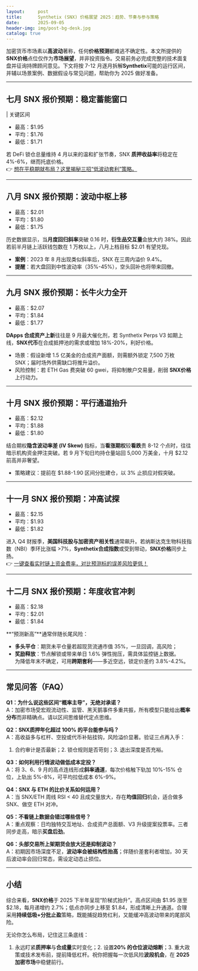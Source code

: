 ```yaml
---
layout:     post
title:      Synthetix (SNX) 价格展望 2025：趋势、节奏与参与策略
date:       2025-09-05
header-img: img/post-bg-desk.jpg
catalog: true
---
```


加密货币市场素以**高波动**著称，任何**价格预测**都难逃不确定性。本文所提供的**SNX价格**点位仅作为**市场展望**，并非投资指令。交易前务必完成完整的技术面复盘并征询持牌顾问意见。下文将按 7-12 月逐月拆解**Synthetix**可能的运行区间，并辅以场景案例、数据假设与常见问题，帮助你为 2025 做好准备。

---

## 七月 SNX 报价预期：稳定蓄能窗口

| 关键区间  
- 最高：$1.95  
- 平均：$1.76  
- 最低：$1.71  

若 DeFi 锁仓总量维持 4 月以来的温和扩张节奏，SNX **质押收益率**将稳定在 4%-6%，继而托底价格。  
👉 [想在平稳期就布局？这里揭秘三招“低波动套利”策略。](https://okxdog.com/)

---

## 八月 SNX 报价预期：波动中枢上移

- 最高：$2.01  
- 平均：$1.80  
- 最低：$1.75  

历史数据显示，当**月度回归斜率**突破 0.16 时，**衍生品交互量**会放大约 38%。因此若前半月链上活跃钱包数在 1 万枚以上，八月上档目标 $2.01 有望兑现。  
- **案例**：2023 年 8 月出现类似斜率后，SNX 在三周内溢价 9.4%。  
- **提醒**：若大盘回到中性波动率（35%-45%），空头回补也将带来回撤。

---

## 九月 SNX 报价预期：长牛火力全开

- 最高：$2.07  
- 平均：$1.84  
- 最低：$1.77  

**DApps 合成资产上新**往往是 9 月最大催化剂，若 Synthetix Perps V3 如期上线，**SNX代币**在合成抵押池的需求或增加 18%-20%，利好价格。  
- 场景：假设新增 1.5 亿美金的合成资产面额，则需额外锁定 7,500 万枚 SNX；届时场外供需缺口将推升溢价。  
- 风险控制：若 ETH Gas 费突破 60 gwei，将抑制散户交易量，削弱 **SNX价格**上行动力。

---

## 十月 SNX 报价预期：平行通道抬升

- 最高：$2.12  
- 平均：$1.88  
- 最低：$1.80  

结合期权**隐含波动率差 (IV Skew)** 指标，当**看涨期权**较**看跌**贵 8-12 个点时，往往暗示机构资金押注突破。若 9 月下旬日均持仓量站回 5,000 万美金，十月 $2.12 前高并非奢望。  
- 策略建议：提前在 $1.88-1.90 区间分批建仓，以 3% 止损应对假突破。

---

## 十一月 SNX 报价预期：冲高试探

- 最高：$2.15  
- 平均：$1.93  
- 最低：$1.82  

进入 Q4 财报季，**美国科技股与加密资产相关性**通常飙升。若纳斯达克生物科技指数（NBI）季环比涨幅 >7%，**Synthetix合成指数**或受到带动，**SNX价格**同步上扬。  
👉 [一键查看实时链上资金费率，对比预测标的误差风险更低！](https://okxdog.com/)

---

## 十二月 SNX 报价预期：年度收官冲刺

- 最高：$2.18  
- 平均：$2.01  
- 最低：$1.84  

**“预测新高”**通常伴随长尾风险：  
- **多头平仓**：期货未平仓量若超现货流通市值 35%，一旦回调，高风险；  
- **奖励释放**：节点解锁或带来单日 1.6% 弹性抛压，需具体监控链上数据。  
为降低年末不确定，可用**跨期套利**——多近空远，锁定价差约 3.8%-4.2%。

---

## 常见问答（FAQ）

**Q1：为什么说这些区间“概率主导”，无绝对承诺？**  
A：加密市场受宏观流动性、监管、黑天鹅事件多重共振，所有模型只能给出**概率分布**而非精确点。请以区间思维替代定点思维。

**Q2：SNX质押年化超过 100% 的平台能参与吗？**  
A：高收益多与杠杆、空投或代币补贴挂钩，风险溢价显著。验证三点再入手：  
1. 合约审计是否最新；2. 锁仓规则是否苛刻；3. 退出深度是否充裕。

**Q3：如何利用行情波动做低成本定投？**  
A：将 3、6、9 月的高点连线形成**斜率通道**，每次价格触下轨加 10%-15% 仓位，上轨出 5%-8%，可平均拉低成本 6%-9%。

**Q4：SNX 与 ETH 的比价关系如何运用？**  
A：当 SNX/ETH 周线 RSI < 40 且成交量放大，存在**均值回归**机会，适合做多 SNX、做空 ETH 对冲。

**Q5：不看链上数据会错过哪些信号？**  
A：重点观察：日均独特交互地址、合成资产总面额、V3 升级提案投票率。三者同步走高，暗示**买盘后劲**。

**Q6：头部交易所上架期货会放大还是抑制波动？**  
A：初期因市场深度不足，**波动率会被结构性抬高**；伴随价差套利者增加，30 天后波动率会回归常态，需设定动态止损位。

---

## 小结

综合来看，**SNX价格**于 2025 下半年呈现“阶梯式抬升”。高点区间由 $1.95 涨至 $2.18，每月递增约 2.7%；低点亦同步上移至 $1.84，形成清晰上升通道。合理采用**持续低吸+分批止盈**策略，既能捕捉趋势红利，又能缓冲高波动带来的尾部风险。  

无论你怎么布局，记住这三条底线：  
1. 永远盯紧**质押率**与**合成量**实时变化；2. 设置**20% 的仓位波动熔断**；3. 重大政策或技术发布前，提前降低杠杆。祝你把握每一次低风险**波段机会**，在 **2025加密市场**中稳健前行。